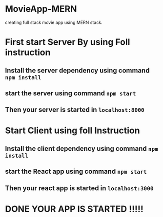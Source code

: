 # MovieApp-MERN
 creating full stack movie app using MERN stack.
 
 # First start Server By using Foll instruction
 
 ## Install the server dependency using command `npm install`
 ## start the server using command `npm start`
 ## Then your server is started in  `localhost:8000`
 
 # Start Client using foll Instruction
 
 ## Install the client dependency using command `npm install`
 ## start the React app using command `npm start`
 ## Then your react app is started in  `localhost:3000`
  
 # DONE YOUR APP IS STARTED !!!!!
 
